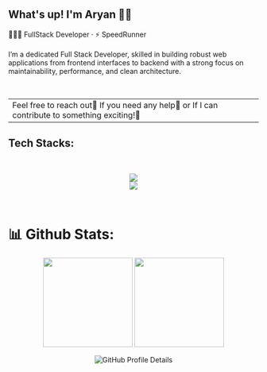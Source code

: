 ## What's up!  I'm Aryan 👋🏻
👩🏻‍💻 FullStack Developer · ⚡ SpeedRunner 
<br>
<br/>
I’m a dedicated Full Stack Developer, skilled in building robust web applications from frontend interfaces to backend with a strong focus on maintainability, performance, and clean architecture.

<br/>

<table><tr><td>Feel free to reach out📣 If you need any help🚨 or If I can contribute to something exciting!🚀</td></tr></table>
 
## Tech Stacks:

<div align="center" style="display: inline_block">
  <br>
  <p align="center">
  <a href="https://skillicons.dev">
    <img src="https://skillicons.dev/icons?i=javascript,typescript,html,css,mongodb,postgres,mysql,prisma" /><br>
    <img src="https://skillicons.dev/icons?i=react,next,tailwind,python,nodejs,nestjs,go,docker,git,github,postman" />
  </a>
</p>
</div>

<br/>

# 📊 Github Stats:

<div align="center">
  <img height="180em" src="https://github-readme-stats.vercel.app/api/top-langs/?username=A-ryan-Kalra&layout=compact&langs_count=7&theme=dracula"/>
  <img height="180em" src="https://github-readme-streak-stats.herokuapp.com/?user=A-ryan-Kalra&theme=dark"/>

![GitHub Profile Details](https://github-profile-summary-cards.vercel.app/api/cards/profile-details?username=A-ryan-Kalra&theme=github_dark)
</div>

 
